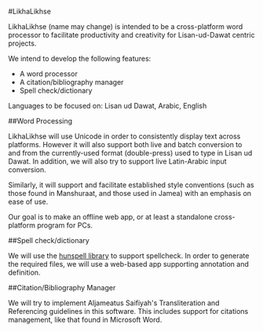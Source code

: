 #LikhaLikhse

LikhaLikhse (name may change) is intended to be a cross-platform word processor to facilitate productivity and creativity for Lisan-ud-Dawat centric projects. 

We intend to develop the following features:
- A word processor
- A citation/bibliography manager
- Spell check/dictionary

Languages to be focused on: Lisan ud Dawat, Arabic, English

##Word Processing

LikhaLikhse will use Unicode in order to consistently display text across platforms. However it will also support both live and batch conversion to and from the currently-used format (double-press) used to type in Lisan ud Dawat. In addition, we will also try to support live Latin-Arabic input conversion. 

Similarly, it will support and facilitate established style conventions (such as those found in Manshuraat, and those used in Jamea) with an emphasis on ease of use. 

Our goal is to make an offline web app, or at least a standalone cross-platform program for PCs.

##Spell check/dictionary

We will use the [hunspell library](http://goo.gl/NywQu6) to support spellcheck. In order to generate the required files, we will use a web-based app supporting annotation and definition.

##Citation/Bibliography Manager

We will try to implement Aljameatus Saifiyah's Transliteration and Referencing guidelines in this software. This includes support for citations management, like that found in Microsoft Word.